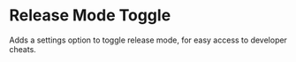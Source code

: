 # Release Mode Toggle
Adds a settings option to toggle release mode, for easy access to developer cheats.

